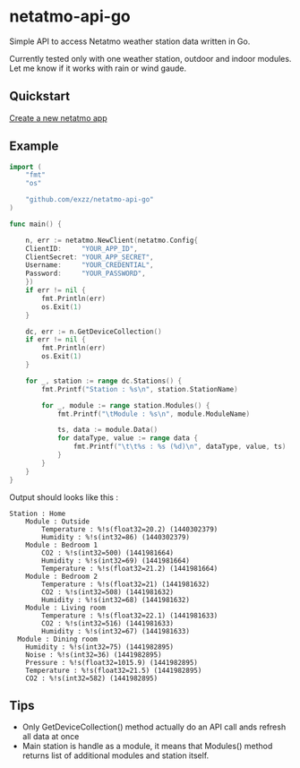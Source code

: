# netatmo-api-go
Simple API to access Netatmo weather station data written in Go.

Currently tested only with one weather station, outdoor and indoor modules. Let me know if it works with rain or wind gaude.

## Quickstart

[Create a new netatmo app](https://dev.netatmo.com/dev/createapp)

## Example

```go
import (
	"fmt"
	"os"

	"github.com/exzz/netatmo-api-go"
)

func main() {

	n, err := netatmo.NewClient(netatmo.Config{
    ClientID:     "YOUR_APP_ID",
    ClientSecret: "YOUR_APP_SECRET",
    Username:     "YOUR_CREDENTIAL",
    Password:     "YOUR_PASSWORD",
	})
	if err != nil {
		fmt.Println(err)
		os.Exit(1)
	}

	dc, err := n.GetDeviceCollection()
	if err != nil {
		fmt.Println(err)
		os.Exit(1)
	}

	for _, station := range dc.Stations() {
		fmt.Printf("Station : %s\n", station.StationName)

		for _, module := range station.Modules() {
			fmt.Printf("\tModule : %s\n", module.ModuleName)

			ts, data := module.Data()
			for dataType, value := range data {
				fmt.Printf("\t\t%s : %s (%d)\n", dataType, value, ts)
			}
		}
	}
}
```

Output should looks like this :
```
Station : Home
	Module : Outside
		Temperature : %!s(float32=20.2) (1440302379)
		Humidity : %!s(int32=86) (1440302379)
	Module : Bedroom 1
		CO2 : %!s(int32=500) (1441981664)
		Humidity : %!s(int32=69) (1441981664)
		Temperature : %!s(float32=21.2) (1441981664)
	Module : Bedroom 2
		Temperature : %!s(float32=21) (1441981632)
		CO2 : %!s(int32=508) (1441981632)
		Humidity : %!s(int32=68) (1441981632)
	Module : Living room
		Temperature : %!s(float32=22.1) (1441981633)
		CO2 : %!s(int32=516) (1441981633)
		Humidity : %!s(int32=67) (1441981633)
  Module : Dining room
    Humidity : %!s(int32=75) (1441982895)
    Noise : %!s(int32=36) (1441982895)
    Pressure : %!s(float32=1015.9) (1441982895)
    Temperature : %!s(float32=21.5) (1441982895)
    CO2 : %!s(int32=582) (1441982895)

```
## Tips
- Only GetDeviceCollection() method actually do an API call ands refresh all data at once
- Main station is handle as a module, it means that Modules() method returns list of additional modules and station itself.
